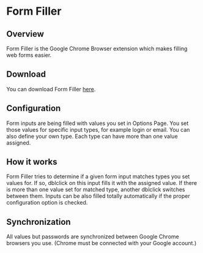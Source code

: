 Form Filler
===========

Overview
----------
Form Filler is the Google Chrome Browser extension which makes filling web forms easier.

Download
----------
You can download Form Filler [here](https://chrome.google.com/webstore/detail/form-filler/ackpeimfmiejdmhjpjhaaannpmcfcpll).

Configuration
----------
Form inputs are being filled with values you set in Options Page. 
You set those values for specific input types, for example login or email. You can also define your own type. 
Each type can have more than one value assigned.

How it works
----------
Form Filler tries to determine if a given form input matches types you set values for. If so, dblclick on this input fills it with the assigned value. If there is more than one value set for matched type, another dblclick switches between them.
Inputs can be also filled totally automatically if the proper configuration option is checked.

Synchronization
----------
All values but passwords are synchronized between Google Chrome browsers you use. (Chrome must be connected with your Google account.)
